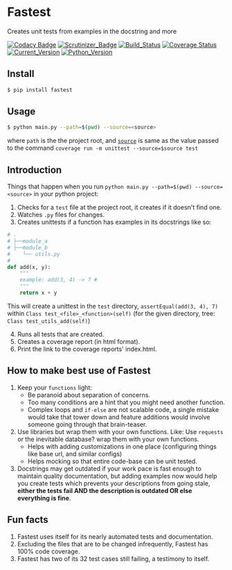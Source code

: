 # Fastest
Creates unit tests from examples in the docstring and more

[![Codacy Badge](https://api.codacy.com/project/badge/Grade/ae01d1185a9b4e93be06e6faf894448d)](https://app.codacy.com/app/AmreshVenugopal/fastest?utm_source=github.com&utm_medium=referral&utm_content=AmreshVenugopal/fastest&utm_campaign=Badge_Grade_Dashboard)
[![Scrutinizer_Badge](https://scrutinizer-ci.com/g/AmreshVenugopal/fastest/badges/quality-score.png?b=master)](https://scrutinizer-ci.com/g/AmreshVenugopal/fastest/)
[![Build_Status](https://travis-ci.org/AmreshVenugopal/fastest.svg?branch=master)](https://travis-ci.org/AmreshVenugopal/fastest)
[![Coverage Status](https://coveralls.io/repos/github/AmreshVenugopal/fastest/badge.svg?branch=master)](https://coveralls.io/github/AmreshVenugopal/fastest?branch=master)
[![Current_Version](https://img.shields.io/pypi/v/nine.svg)](https://pypi.org/project/fastest/)
[![Python_Version](https://img.shields.io/pypi/pyversions/fastest.svg)](https://pypi.org/project/fastest/)

## Install

```bash
$ pip install fastest
```

## Usage
```bash
$ python main.py --path=$(pwd) --source=<source>
```
where `path` is the the project root, and [`source`](https://coverage.readthedocs.io/en/coverage-4.3.4/source.html#source) 
is same as the value passed to the command `coverage run -m unittest --source=$source test`


## Introduction
Things that happen when you run `python main.py --path=$(pwd) --source=<source>` in your
python project:

 1. Checks for a `test` file at the project root, it creates if it doesn't find one.
 2. Watches `.py` files for changes.
 3. Creates unittests if a function has examples in its docstrings like so:

```python
# .
# ├──module_a
# ├──module_b
#    └── utils.py
#
def add(x, y):
    """
    example: add(3, 4) -> 7 #
    """
    return x + y
```

 This will create a unittest in the `test` directory, `assertEqual(add(3, 4), 7)`
 within `Class test_<file>_<function>(self)` 
 (for the given directory, tree: `Class test_utils_add(self)`)

 4. Runs all tests that are created.
 5. Creates a coverage report (in html format).
 6. Print the link to the coverage reports' index.html.

## How to make best use of Fastest
 1. Keep your `functions` light:
    - Be paranoid about separation of concerns.
    - Too many conditions are a hint that you might need another function.
    - Complex loops and `if-else` are not scalable code, a single mistake would 
    take that tower down and feature additions would involve someone going through 
    that brain-teaser.
 2. Use libraries but wrap them with your own functions. Like: Use `requests` or the inevitable database? 
    wrap them with your own functions.
    - Helps with adding customizations in one place (configuring things like base url, and similar configs)
    - Helps mocking so that entire code-base can be unit tested.
 3. Docstrings may get outdated if your work pace is fast enough to 
    maintain quality documentation, but adding examples now would help you create 
    tests which prevents your descriptions from going stale, **either the tests fail 
    AND the description is outdated OR else everything is fine**.

## Fun facts
 1. Fastest uses itself for its nearly automated tests and documentation.
 2. Excluding the files that are to be changed infrequently, Fastest has 100% code coverage.
 3. Fastest has two of its 32 test cases still failing, a testimony to itself.
